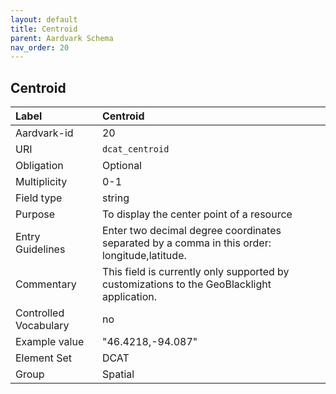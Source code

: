 ```yaml
---
layout: default
title: Centroid
parent: Aardvark Schema
nav_order: 20
---
```


## Centroid

| Label                 | Centroid                                                                                     |
|:----------------------|:---------------------------------------------------------------------------------------------|
| Aardvark-id           | 20                                                                                           |
| URI                   | `dcat_centroid`                                                                              |
| Obligation            | Optional                                                                                     |
| Multiplicity          | 0-1                                                                                          |
| Field type            | string                                                                                       |
| Purpose               | To display the center point of a resource           |
| Entry Guidelines      | Enter two decimal degree coordinates separated by a comma in this order: longitude,latitude. |
| Commentary            | This field is currently only supported by customizations to the GeoBlacklight application.   |
| Controlled Vocabulary | no                                                                                           |
| Example value         | "46.4218,-94.087"                                                                            |
| Element Set           | DCAT                                                                                         |
| Group                 | Spatial                                                                                      |
